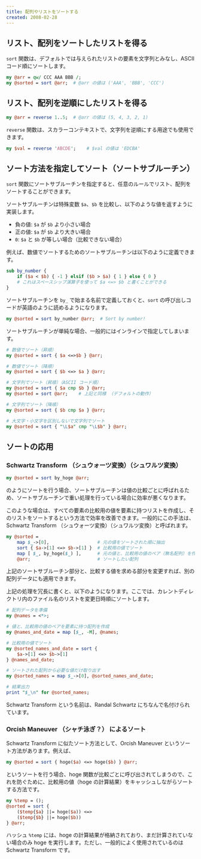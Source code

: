 ```yaml
---
title: 配列やリストをソートする
created: 2008-02-28
---
```


リスト、配列をソートしたリストを得る
----

`sort` 関数は、デフォルトでは与えられたリストの要素を文字列とみなし、ASCII コード順にソートします。

```perl
my @arr = qw/ CCC AAA BBB /;
my @sorted = sort @arr;  # @arr の値は ('AAA', 'BBB', 'CCC')
```


リスト、配列を逆順にしたリストを得る
----

```perl
my @arr = reverse 1..5;  # @arr の値は (5, 4, 3, 2, 1)
```

`reverse` 関数は、スカラーコンテキストで、文字列を逆順にする用途でも使用できます。

```perl
my $val = reverse 'ABCDE';    # $val の値は 'EDCBA'
```


ソート方法を指定してソート（ソートサブルーチン）
----

`sort` 関数にソートサブルーチンを指定すると、任意のルールでリスト、配列をソートすることができます。

ソートサブルーチンは特殊変数 `$a`、`$b` を比較し、以下のような値を返すように実装します。

- 負の値: `$a` が `$b` より小さい場合
- 正の値: `$a` が `$b` より大きい場合
- `0`: `$a` と `$b` が等しい場合（比較できない場合）

例えば、数値でソートするためのソートサブルーチンは以下のように定義できます。

```perl
sub by_number {
    if ($a < $b) { -1 } elsif ($b > $a) { 1 } else { 0 }
    # これはスペースシップ演算子を使って $a <=> $b と書くことができる
}
```

ソートサブルーチンを `by_` で始まる名前で定義しておくと、`sort` の呼び出しコードが英語のように読めるようになります。

```perl
my @sorted = sort by_number @arr;  # Sort by number!
```

ソートサブルーチンが単純な場合、一般的にはインラインで指定してしまいます。

```perl
# 数値でソート（昇順）
my @sorted = sort { $a <=>$b } @arr;

# 数値でソート（降順）
my @sorted = sort { $b <=> $a } @arr;

# 文字列でソート（昇順）（ASCII コード順）
my @sorted = sort { $a cmp $b } @arr;
my @sorted = sort @arr;    # 上記と同様 （デフォルトの動作）

# 文字列でソート（降順）
my @sorted = sort { $b cmp $a } @arr;

# 大文字・小文字を区別しないで文字列でソート
my @sorted = sort { "\L$a" cmp "\L$b" } @arr;
```

ソートの応用
----

### Schwartz Transform （シュウォーツ変換）（シュワルツ変換）

```perl
my @sorted = sort by_hoge @arr;
```

のようにソートを行う場合、ソートサブルーチンは値の比較ごとに呼ばれるため、ソートサブルーチンで重い処理を行っている場合に効率が悪くなります。

このような場合は、すべての要素の比較用の値を要素に持つリストを作成し、そのリストをソートするという方法で効率を改善できます。一般的にこの手法は、Schwartz Transform （シュウォーツ変換）（シュワルツ変換）と呼ばれます。

```perl
my @sorted =
    map $_->[0],                  # 元の値をソートされた順に抽出
    sort { $a->[1] <=> $b->[1] }  # 比較用の値でソート
    map [ $_, by_hoge($_) ],      # 元の値と、比較用の値のペア（無名配列）を作成
    @arr;                         # ソートしたい配列
```

上記のソートサブルーチン部分と、比較する値を求める部分を変更すれば、別の配列データにも適用できます。

上記の処理を冗長に書くと、以下のようになります。ここでは、カレントディレクトリ内のファイル名のリストを変更日時順にソートします。

```perl
# 配列データを準備
my @names = <*>;

# 値と、比較用の値のペアを要素に持つ配列を作成
my @names_and_date = map [$_, -M], @names;

# 比較用の値でソート
my @sorted_names_and_date = sort {
    $a->[1] <=> $b->[1]
} @names_and_date;

# ソートされた配列から必要な値だけ取り出す
my @sorted_names = map $_->[0], @sorted_names_and_date;

# 結果出力
print "$_\n" for @sorted_names;
```

Schwartz Transform という名前は、Randal Schwartz にちなんで名付けられています。


### Orcish Maneuver （シャチ泳ぎ？） によるソート

Schwartz Transform に似たソート方法として、Orcish Maneuver というソート方法があります。例えば、

```perl
my @sorted = sort { hoge($a) <=> hoge($b) } @arr;
```

というソートを行う場合、hoge 関数が比較ごとに呼び出されてしまうので、これを防ぐために、比較用の値（hoge の計算結果）をキャッシュしながらソートする方法です。

```perl
my %temp = ();
@sorted = sort {
    ($temp{$a} ||= hoge($a)) <=>
    ($temp{$b} ||= hoge($b))
} @arr;
```

ハッシュ `%temp` には、hoge の計算結果が格納されており、まだ計算されていない場合のみ hoge を実行します。ただし、一般的によく使用されているのは Schwartz Transform です。

